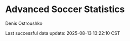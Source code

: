# Advanced Soccer Statistics
Denis Ostroushko

<!-- gfm -->

Last successful data update: 2025-08-13 13:22:10 CST
